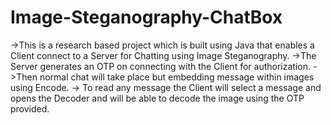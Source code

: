 # Image-Steganography-ChatBox
->This is a research based project which is built using Java that enables a Client connect to a Server for Chatting using Image Steganography.
->The Server generates an OTP on connecting with the Client for authorization.
->Then normal chat will take place but embedding message within images using Encode.
-> To read any message the Client will select a message and opens the Decoder and will be able to decode the image using the OTP provided.

